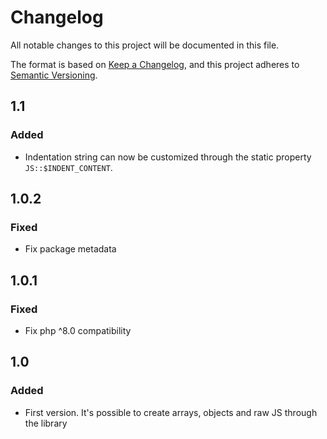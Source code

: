 # Changelog

All notable changes to this project will be documented in this file.

The format is based on [Keep a Changelog](https://keepachangelog.com/en/1.1.0/),
and this project adheres to [Semantic Versioning](https://semver.org/spec/v2.0.0.html).

## 1.1
### Added
- Indentation string can now be customized through the static property `JS::$INDENT_CONTENT`.

## 1.0.2
### Fixed
- Fix package metadata

## 1.0.1
### Fixed
- Fix php ^8.0 compatibility

## 1.0
### Added 
- First version. It's possible to create arrays, objects and raw JS through the library

